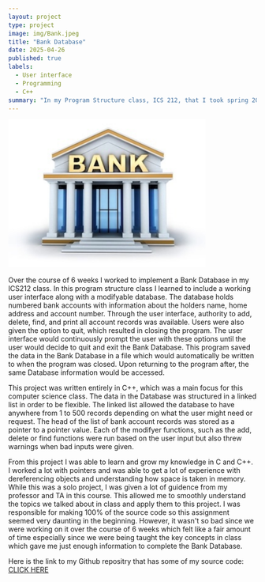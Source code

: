 ```yaml
---
layout: project
type: project
image: img/Bank.jpeg
title: "Bank Database"
date: 2025-04-26
published: true
labels:
  - User interface
  - Programming
  - C++
summary: "In my Program Structure class, ICS 212, that I took spring 2025 I worked to create a Bank Database."
---
```


<div class="text-center p-4">
  <img width="400px" src="../img/Bank.jpeg" class="img-thumbnail" >
</div>

Over the course of 6 weeks I worked to implement a Bank Database in my ICS212 class. In this program structure class I learned to include a working user interface along with a modifyable database. The database holds numbered bank accounts with information about the holders name, home address and account number. Through the user interface, authority to add, delete, find, and print all account records was available. Users were also given the option to quit, which resulted in closing the program. The user interface would continuously prompt the user with these options until the user would decide to quit and exit the Bank Database. This program saved the data in the Bank Database in a file which would automatically be written to when the program was closed. Upon returning to the program after, the same Database information would be accessed. 

This project was written entirely in C++, which was a main focus for this computer science class. The data in the Database was structured in a linked list in order to be flexible. The linked list allowed the database to have anywhere from 1 to 500 records depending on what the user might need or request. The head of the list of bank account records was stored as a pointer to a pointer value. Each of the modifyer functions, such as the add, delete or find functions were run based on the user input but also threw warnings when bad inputs were given. 

From this project I was able to learn and grow my knowledge in C and C++. I worked a lot with pointers and was able to get a lot of experience with dereferencing objects and understanding how space is taken in memory. While this was a solo project, I was given a lot of guidence from my professor and TA in this course. This allowed me to smoothly understand the topics we talked about in class and apply them to this project. I was responsible for making 100% of the source code so this assignment seemed very daunting in the beginning. However, it wasn't so bad since we were working on it over the course of 6 weeks which felt like a fair amount of time especially since we were being taught the key concepts in class which gave me just enough information to complete the Bank Database.

Here is the link to my Github repositry that has some of my source code: [CLICK HERE](https://github.com/Miley-Chun/Bank-Database---Source-code)

